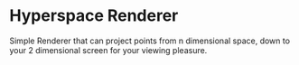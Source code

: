 # Hyperspace Renderer
Simple Renderer that can project points from n dimensional space, down to your 2 dimensional screen for your viewing pleasure.
